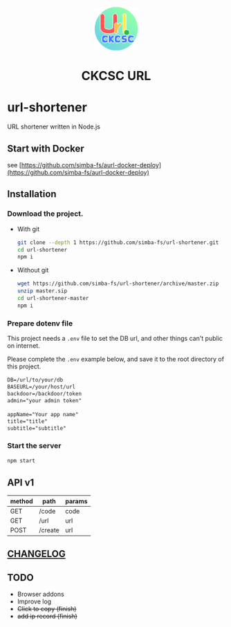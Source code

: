 <div align="center">
	<img src="./public/assets/img/icon-1024.png" alt="ckcsc url" width=100>
	<h1>CKCSC URL</h1>
</div>

# url-shortener
URL shortener written in Node.js

## Start with Docker
see [https://github.com/simba-fs/aurl-docker-deploy](https://github.com/simba-fs/aurl-docker-deploy)

## Installation
### Download the project.
- With git
	```BASH
	git clone --depth 1 https://github.com/simba-fs/url-shortener.git
	cd url-shortener
	npm i 
	```

- Without git
	```BASH
	wget https://github.com/simba-fs/url-shortener/archive/master.zip
	unzip master.sip
	cd url-shortener-master
	npm i 
	```

### Prepare dotenv file
This project needs a `.env` file to set the DB url, and other things can't public on internet.

Please complete the `.env` example below, and save it to the root directory of this project.

```env
DB=/url/to/your/db
BASEURL=/your/host/url
backdoor=/backdoor/token
admin="your admin token"

appName="Your app name"
title="title"
subtitle="subtitle"
```

### Start the server
```BASH
npm start
```

## API v1
| method | path    | params |
| ------ | ------- | ------ |
| GET    | /code   | code   |
| GET    | /url    | url    |
| POST   | /create | url    |

## [CHANGELOG](./CHANGELOG.md)

## TODO
- Browser addons
- Improve log
- ~~Click to copy (finish)~~
- ~~add ip record (finish)~~

